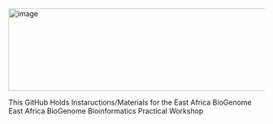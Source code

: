 <img width="897" height="163" alt="image" src="https://github.com/user-attachments/assets/7aa838d2-e574-46d5-b1f8-5d3f28f72d2a" />


This GitHub Holds Instaructions/Materials for the East Africa BioGenome East Africa BioGenome Bioinformatics Practical Workshop
